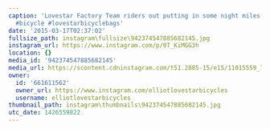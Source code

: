 ```yaml
---
caption: 'Lovestar Factory Team riders out putting in some night miles. #cycling #bikechi
  #bicycle #lovestarbicyclebags'
date: '2015-03-17T02:37:02'
fullsize_path: instagram\fullsize\942374547885682145.jpg
instagram_url: https://www.instagram.com/p/0T_KiMGG3h
location: {}
media_id: '942374547885682145'
media_url: https://scontent.cdninstagram.com/t51.2885-15/e15/11015559_730358957084617_1987759668_n.jpg?ig_cache_key=OTQyMzc0NTQ3ODg1NjgyMTQ1.2
owner:
  id: '661611562'
  owner_url: https://www.instagram.com/elliotlovestarbicycles
  username: elliotlovestarbicycles
thumbnail_path: instagram\thumbnails\942374547885682145.jpg
utc_date: 1426559822
---
```

